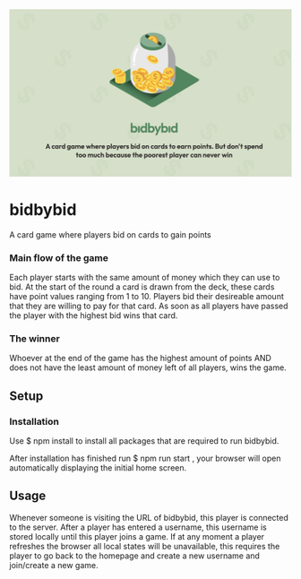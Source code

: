 <img src="https://raw.githubusercontent.com/fangkay/elitecodeclub-front-end/main/bidbybid-header.png"/>

# bidbybid

A card game where players bid on cards to gain points

### Main flow of the game

Each player starts with the same amount of money which they can use to bid. At the start of the round a card is drawn from the deck, these cards have point values ranging from 1 to 10. Players bid their desireable amount that they are willing to pay for that card. As soon as all players have passed the player with the highest bid wins that card.

### The winner

Whoever at the end of the game has the highest amount of points AND does not have the least amount of money left of all players, wins the game.

## Setup

### Installation

Use $ npm install to install all packages that are required to run bidbybid.

After installation has finished run $ npm run start , your browser will open automatically displaying the initial home screen.

## Usage

Whenever someone is visiting the URL of bidbybid, this player is connected to the server. After a player has entered a username, this username is stored locally until this player joins a game. If at any moment a player refreshes the browser all local states will be unavailable, this requires the player to go back to the homepage and create a new username and join/create a new game.
